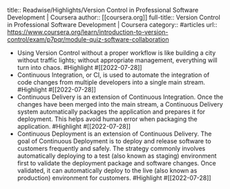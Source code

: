 title:: Readwise/Highlights/Version Control in Professional Software Development | Coursera
author:: [[coursera.org]]
full-title:: Version Control in Professional Software Development | Coursera
category:: #articles
url:: https://www.coursera.org/learn/introduction-to-version-control/exam/p7pqr/module-quiz-software-collaboration

- Using Version Control without a proper workflow is like building a city without traffic lights; without appropriate management, everything will turn into chaos. #Highlight #[[2022-07-28]]
- Continuous Integration, or CI, is used to automate the integration of code changes from multiple developers into a single main stream. #Highlight #[[2022-07-28]]
- Continuous Delivery is an extension of Continuous Integration. Once the changes have been merged into the main stream, a Continuous Delivery system automatically packages the application and prepares it for deployment. This helps avoid human error when packaging the application. #Highlight #[[2022-07-28]]
- Continuous Deployment is an extension of Continuous Delivery. The goal of Continuous Deployment is to deploy and release software to customers frequently and safely. The strategy commonly involves automatically deploying to a test (also known as staging) environment first to validate the deployment package and software changes. Once validated, it can automatically deploy to the live (also known as production) environment for customers. #Highlight #[[2022-07-28]]